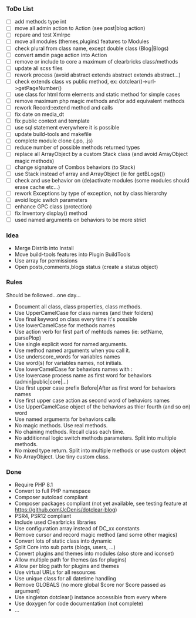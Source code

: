 ### ToDo List

- [ ] add methods type int
- [ ] move all admin action to Action (see post|blog action)
- [ ] repare and test Xmlrpc
- [ ] move all modules (themes,plugins) features to Modules
- [ ] check plural from class name, except double class (Blog|Blogs)
- [ ] convert amdin page action into Action
- [ ] remove or include to core a maximum of clearbricks class/methods
- [ ] update all scss files
- [ ] rework process (avoid abstract extends abstract extends abstract...)
- [ ] check extends class vs public method, ex: dotclear()->url->getPageNumber()
- [ ] use class for html form elements and static method for simple cases
- [ ] remove maximum php magic methods and/or add equivalent methods
- [ ] rework Record::extend method and calls
- [ ] fix date on media_dt 
- [ ] fix public context and template
- [ ] use sql statement everywhere it is possible
- [ ] update build-tools and makefile
- [ ] complete module clone (.po, .js)
- [ ] reduce number of possible methods returned types
- [ ] replace all ArrayObject by a custom Stack class (and avoid ArrayObject magic methods)
- [ ] change signature of Combos behaviors (to Stack)
- [ ] use Stack instead of array and ArrayObject (ie for getBLogs())
- [ ] check and use behavior on (de)activate modules (some modules should erase cache etc...)
- [ ] rework Exceptions by type of exception, not by class hierarchy
- [ ] avoid logic switch parameters
- [ ] enhance GPC class (protection)
- [ ] fix Inventory display() method
- [ ] used named arguments on behaviors to be more strict

### Idea

- Merge Distrib into Install
- Move build-tools features into Plugin BuildTools
- Use array for permissions
- Open posts,comments,blogs status (create a status object)

### Rules
Should be followed...one day...
- Document all class, class properties, class methods.
- Use UpperCamelCase for class names (and their folders)
- Use final keyword on class every time it's possible
- Use lowerCamelCase for methods names
- Use action verb for first part of mehtods names (ie: setName, parsePlop)
- Use single explicit word for named arguments.
- Use method named arguments when you call it.
- Use underscore_words for variables names
- Use word(s) for variables names, not initials.
- Use lowerCamelCase for behaviors names with :
- Use lowercase process name as first word for behaviors (admin|public|core|...)
- Use first upper case prefix Before|After as first word for behaviors names
- Use first upper case action as second word of behaviors names
- Use UpperCamelCase object of the behaviors as thier fourth (and so on) word
- Use named arguments for behaviors calls
- No magic methods. Use real methods.
- No chaining methods. Recall class each time.
- No additionnal logic switch methods parameters. Split into multiple methods.
- No mixed type return. Split into multiple methods or use custom object
- No ArrayObject. Use tiny custom class.

### Done

- Require PHP 8.1
- Convert to full PHP namespace
- Composer autoload compliant
- Composer packages compliant (not yet available, see testing feature at <https://github.com/JcDenis/dotclear-blog>)
- PSR4, PSR12 compliant
- Include used Clearbricks libraries
- Use configuration array instead of DC_xx constants
- Remove cursor and record magic method (and some other magics)
- Convert lots of static class into dynamic
- Split Core into sub parts (blogs, users, ...)
- Convert plugins and themes into modules (also store and iconset)
- Allow multiple path for themes (as for plugins)
- Allow per blog path for plugins and themes
- Use virtual URLs for all resources
- Use unique class for all datetime handling
- Remove GLOBALS (no more global $core nor $core passed as argument)
- Use singleton dotclear() instance accessible from every where
- Use doxygen for code documentation (not complete)
- ...

